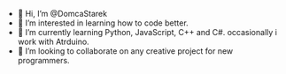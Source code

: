 - 👋 Hi, I’m @DomcaStarek
- 👀 I’m interested in learning how to code better.
- 🌱 I’m currently learning Python, JavaScript, C++ and C#. 
occasionally i work with Atrduino.
- 💞️ I’m looking to collaborate on any creative project for new programmers.
